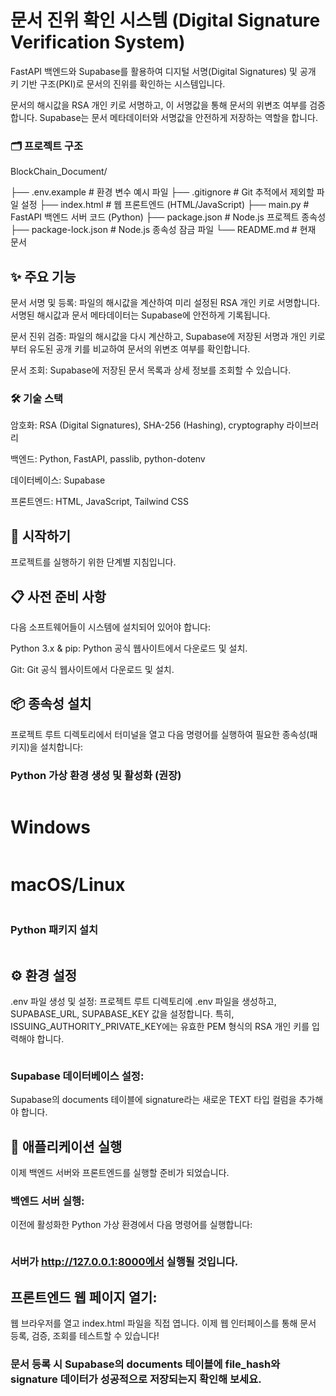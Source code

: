 # 문서 진위 확인 시스템 (Digital Signature Verification System)
FastAPI 백엔드와 Supabase를 활용하여 디지털 서명(Digital Signatures) 및 공개 키 기반 구조(PKI)로 문서의 진위를 확인하는 시스템입니다.

문서의 해시값을 RSA 개인 키로 서명하고, 이 서명값을 통해 문서의 위변조 여부를 검증합니다. Supabase는 문서 메타데이터와 서명값을 안전하게 저장하는 역할을 합니다.

### 🗂️ 프로젝트 구조
BlockChain_Document/

├── .env.example              # 환경 변수 예시 파일
├── .gitignore                # Git 추적에서 제외할 파일 설정
├── index.html                # 웹 프론트엔드 (HTML/JavaScript)
├── main.py                   # FastAPI 백엔드 서버 코드 (Python)
├── package.json              # Node.js 프로젝트 종속성
├── package-lock.json         # Node.js 종속성 잠금 파일
└── README.md                 # 현재 문서

## ✨ 주요 기능
문서 서명 및 등록: 파일의 해시값을 계산하여 미리 설정된 RSA 개인 키로 서명합니다. 서명된 해시값과 문서 메타데이터는 Supabase에 안전하게 기록됩니다.

문서 진위 검증: 파일의 해시값을 다시 계산하고, Supabase에 저장된 서명과 개인 키로부터 유도된 공개 키를 비교하여 문서의 위변조 여부를 확인합니다.

문서 조회: Supabase에 저장된 문서 목록과 상세 정보를 조회할 수 있습니다.

### 🛠️ 기술 스택
암호화: RSA (Digital Signatures), SHA-256 (Hashing), cryptography 라이브러리

백엔드: Python, FastAPI, passlib, python-dotenv

데이터베이스: Supabase

프론트엔드: HTML, JavaScript, Tailwind CSS

## 🚀 시작하기
프로젝트를 실행하기 위한 단계별 지침입니다.

## 📋 사전 준비 사항
다음 소프트웨어들이 시스템에 설치되어 있어야 합니다:

Python 3.x & pip: Python 공식 웹사이트에서 다운로드 및 설치.

Git: Git 공식 웹사이트에서 다운로드 및 설치.

## 📦 종속성 설치
프로젝트 루트 디렉토리에서 터미널을 열고 다음 명령어를 실행하여 필요한 종속성(패키지)을 설치합니다:

### Python 가상 환경 생성 및 활성화 (권장)
``` python -m venv .venv
```
# Windows
```.venv\Scripts\activate
```
# macOS/Linux
```source .venv/bin/activate
```

### Python 패키지 설치
```pip install fastapi uvicorn cryptography passlib[bcrypt] python-dotenv supabase-py
```
## ⚙️ 환경 설정
.env 파일 생성 및 설정:
프로젝트 루트 디렉토리에 .env 파일을 생성하고, SUPABASE_URL, SUPABASE_KEY 값을 설정합니다. 특히, ISSUING_AUTHORITY_PRIVATE_KEY에는 유효한 PEM 형식의 RSA 개인 키를 입력해야 합니다.
```openssl genpkey -algorithm RSA -out private_key.pem -pkeyopt rsa_keygen_bits:2048 명령어를 사용하여 개인 키를 생성할 수 있습니다.
```
### Supabase 데이터베이스 설정:
Supabase의 documents 테이블에 signature라는 새로운 TEXT 타입 컬럼을 추가해야 합니다.

## 🚀 애플리케이션 실행
이제 백엔드 서버와 프론트엔드를 실행할 준비가 되었습니다.

### 백엔드 서버 실행:
이전에 활성화한 Python 가상 환경에서 다음 명령어를 실행합니다:

```uvicorn main:app --reload --port 8000
```

### 서버가 http://127.0.0.1:8000에서 실행될 것입니다.

## 프론트엔드 웹 페이지 열기:
웹 브라우저를 열고 index.html 파일을 직접 엽니다.
이제 웹 인터페이스를 통해 문서 등록, 검증, 조회를 테스트할 수 있습니다!

### 문서 등록 시 Supabase의 documents 테이블에 file_hash와 signature 데이터가 성공적으로 저장되는지 확인해 보세요.
